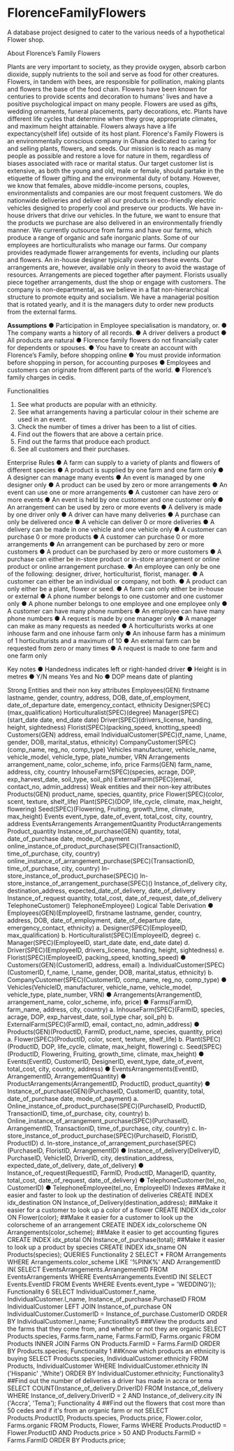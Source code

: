 # FlorenceFamilyFlowers
A database project designed to cater to the various needs of a hypothetical Flower shop.


About Florence’s Family Flowers

Plants are very important to society, as they provide oxygen, absorb carbon dioxide, supply 
nutrients to the soil and serve as food for other creatures. Flowers, in tandem with bees, are 
responsible for pollination, making plants and flowers the base of the food chain.
Flowers have been known for centuries to provide scents and decoration to humans' lives and 
have a positive psychological impact on many people. Flowers are used as gifts, wedding 
ornaments, funeral placements, party decorations, etc. Plants have different life cycles that 
determine when they grow, appropriate climates, and maximum height attainable. Flowers 
always have a life expectancy(shelf life) outside of its host plant.
Florence's Family Flowers is an environmentally conscious company in Ghana dedicated to 
caring for and selling plants, flowers, and seeds. Our mission is to reach as many people as 
possible and restore a love for nature in them, regardless of biases associated with race or 
marital status. Our target customer list is extensive, as both the young and old, male or female, 
should partake in the etiquette of flower gifting and the environmental duty of botany. 
However, we know that females, above middle-income persons, couples, environmentalists 
and companies are our most frequent customers.
We do nationwide deliveries and deliver all our products in eco-friendly electric vehicles 
designed to properly cool and preserve our products. We have in-house drivers that drive our 
vehicles. In the future, we want to ensure that the products we purchase are also delivered in 
an environmentally friendly manner. We currently outsource from farms and have our farms, 
which produce a range of organic and safe inorganic plants. Some of our employees are 
horticulturalists who manage our farms.
Our company provides readymade flower arrangements for events, including our plants and 
flowers. An in-house designer typically oversees these events. Our arrangements are, however, 
available only in theory to avoid the wastage of resources. Arrangements are pieced together 
after payment. Florists usually piece together arrangements, dust the shop or engage with 
customers. 
The company is non-departmental, as we believe in a flat non-hierarchical structure to promote 
equity and socialism. We have a managerial position that is rotated yearly, and it is the 
managers duty to order new products from the external farms.



**Assumptions**
● Participation in Employee specialisation is mandatory, or.
● The company wants a history of all records.
● A driver delivers a product
● All products are natural
● Florence family flowers do not financially cater for dependents or spouses.
● You have to create an account with Florence’s Family, before shopping online
● You must provide information before shopping in person, for accounting purposes
● Employees and customers can originate from different parts of the world.
● Florence’s family charges in cedis.


Functionalities
1. See what products are popular with an ethnicity.
2. See what arrangements having a particular colour in their scheme are used in an event.
3. Check the number of times a driver has been to a list of cities.
4. Find out the flowers that are above a certain price.
5. Find out the farms that produce each product.
6. See all customers and their purchases.


Enterprise Rules
● A farm can supply to a variety of plants and flowers of different species
● A product is supplied by one farm and one farm only
● A designer can manage many events
● An event is managed by one designer only
● A product can be used by zero or more arrangements
● An event can use one or more arrangements
● A customer can have zero or more events
● An event is held by one customer and one customer only
● An arrangement can be used by zero or more events
● A delivery is made by one driver only
● A driver can have many deliveries
● A purchase can only be delivered once
● A vehicle can deliver 0 or more deliveries
● A delivery can be made in one vehicle and one vehicle only
● A customer can purchase 0 or more products
● A customer can purchase 0 or more arrangements
● An arrangement can be purchased by zero or more customers
● A product can be purchased by zero or more customers
● A purchase can either be in-store product or in-store arrangement or online product or 
online arrangement purchase.
● An employee can only be one of the following: designer, driver, horticulturist, florist, 
manager.
● A customer can either be an individual or company, not both.
● A product can only either be a plant, flower or seed.
● A farm can only either be in-house or external
● A phone number belongs to one customer and one customer only
● A phone number belongs to one employee and one employee only
● A customer can have many phone numbers
● An employee can have many phone numbers
● A request is made by one manager only
● A manager can make as many requests as needed
● A horticulturists works at one inhouse farm and one inhouse farm only
● An inhouse farm has a minimum of 1 horticulturists and a maximum of 10
● An external farm can be requested from zero or many times
● A request is made to one farm and one farm only



Key notes
● Handedness indicates left or right-handed driver
● Height is in metres
● Y/N means Yes and No
● DOP means date of planting




Strong Entities and their non key attributes
Employees(GEN)
firstname lastname, gender, country, address, DOB, date_of_employment, date_of_departure 
date, emergency_contact, ethnicity
Designer(SPEC)(max_qualification)
Horticulturalist(SPEC)(degree)
Manager(SPEC)(start_date date, end_date date)
Driver(SPEC)(drivers_license, handing, height, sightedness)
Florist(SPEC)(packing_speed, knotting_speed)
Customers(GEN)
address, email
IndividualCustomer(SPEC)(f_name, l_name, gender, DOB, marital_status, ethnicity)
CompanyCustomer(SPEC)(comp_name, reg_no, comp_type)
Vehicles
manufacturer, vehicle_name, vehicle_model, vehicle_type, plate_number, VRN
Arrangements
arrangement_name, color_scheme, info, price
Farms(GEN)
farm_name, address, city, country
InhouseFarm(SPEC)(species, acrage, DOP, exp_harvest_date, soil_type, soil_ph)
ExternalFarm(SPEC)(email, contact_no, admin_address)
Weak entities and their non-key attributes
Products(GEN)
product_name, species, quantity, price
Flower(SPEC)(color, scent, texture, shelf_life)
Plant(SPEC)(DOP, life_cycle, climate, max_height, flowering)
Seed(SPEC)(Flowering, Fruiting, growth_time, climate, max_height)
Events
event_type, date_of_event, total_cost, city, country, address
EventsArrangements
ArrangementQuantity
ProductArrangements
Product_quantity
Instance_of_purchase(GEN)
quantity, total, date_of_purchase date, mode_of_payment
online_instance_of_product_purchase(SPEC)(TransactionID, time_of_purchase, city, 
country)
online_instance_of_arrangement_purchase(SPEC)(TransactionID, time_of_purchase, city, 
country)
In-store_instance_of_product_purchase(SPEC)()
In-store_instance_of_arrangement_purchase(SPEC)()
Instance_of_delivery
city, destination_address, expected_date_of_delivery, date_of_delivery
Instance_of_request
quantity, total_cost, date_of_request, date_of_delivery
TelephoneCustomer()
TelephoneEmployee()
Logical Table Derivation
● Employees(GEN)(EmployeeID, firstname lastname, gender, country, address, DOB, 
date_of_employment, date_of_departure date, emergency_contact, ethnicity)
a. Designer(SPEC)(EmployeeID, max_qualification)
b. Horticulturalist(SPEC)(EmployeeID, degree)
c. Manager(SPEC)(EmployeeID, start_date date, end_date date)
d. Driver(SPEC)(EmployeeID, drivers_license, handing, height, sightedness)
e. Florist(SPEC)(EmployeeID, packing_speed, knotting_speed)
● Customers(GEN)(CustomerID, address, email)
a. IndividualCustomer(SPEC)(CustomerID, f_name, l_name, gender, DOB, 
marital_status, ethnicity)
b. CompanyCustomer(SPEC)(CustomerID, comp_name, reg_no, comp_type)
● Vehicles(VehicleID, manufacturer, vehicle_name, vehicle_model, vehicle_type, 
plate_number, VRN)
● Arrangements(ArrangementID, arrangement_name, color_scheme, info, price)
● Farms(FarmID, farm_name, address, city, country)
a. InhouseFarm(SPEC)(FarmID, species, acrage, DOP, exp_harvest_date, 
soil_type char, soil_ph)
b. ExternalFarm(SPEC)(FarmID, email, contact_no, admin_address)
● Products(GEN)(ProductID, FarmID, product_name, species, quantity, price)
a. Flower(SPEC)(ProductID, color, scent, texture, shelf_life)
b. Plant(SPEC)(ProductID, DOP, life_cycle, climate, max_height, flowering)
c. Seed(SPEC)(ProductID, Flowering, Fruiting, growth_time, climate, 
max_height)
● Events(EventID, CustomerID, DesignerID, event_type, date_of_event, total_cost, 
city, country, address)
● EventsArrangements(EventID, ArrangementID, ArrangementQuantity)
● ProductArrangements(ArrangementID, ProductID, product_quantity)
● Instance_of_purchase(GEN)(PurchaseID, CustomerID, quantity, total, 
date_of_purchase date, mode_of_payment)
a. Online_instance_of_product_purchase(SPEC)(PurchaseID, ProductID, 
TransactionID, time_of_purchase, city, country)
b. Online_instance_of_arrangement_purchase(SPEC)(PurchaseID,
ArrangementID, TransactionID, time_of_purchase, city, country)
c. In-store_instance_of_product_purchase(SPEC)(PurchaseID, FloristID, 
ProductID)
d. In-store_instance_of_arrangement_purchase(SPEC)(PurchaseID, FloristID, 
ArrangementID)
● Instance_of_delivery(DeliveryID, PurchaseID, VehicleID, DriverID, city, 
destination_address, expected_date_of_delivery, date_of_delivery)
● Instance_of_request(RequestID, FarmID, ProductID, ManagerID, quantity, 
total_cost, date_of_request, date_of_delivery)
● TelephoneCustomer(tel_no, CustomerID)
● TelephoneEmployee(tel_no, EmployeeID)
Indexes
##Make it easier and faster to look up the destination of deliveries
CREATE INDEX idx_destination ON Instance_of_Delivery(destination_address);
##Make it easier for a customer to look up a color of a flower
CREATE INDEX idx_color ON Flower(color);
##Make it easier for a customer to look up the colorscheme of an arrangement
CREATE INDEX idx_colorscheme ON Arrangements(color_scheme);
##Make it easier to get accounting figures
CREATE INDEX idx_ptotal ON Instance_of_purchase(total);
##Make it easier to look up a product by species
CREATE INDEX idx_sname ON Products(species);
QUERIES
Functionality 2
SELECT * FROM Arrangements WHERE Arrangements.color_scheme LIKE '%PINK%' 
AND ArrangementID IN(
SELECT EventsArrangements.ArrangementID FROM EventsArrangements WHERE 
EventsArrangements.EventID IN(
SELECT Events.EventID FROM Events WHERE Events.event_type = 'WEDDING'));
Functionality 6
SELECT IndividualCustomer.f_name, IndividualCustomer.l_name, 
Instance_of_purchase.PurchaseID
FROM IndividualCustomer
LEFT JOIN Instance_of_purchase ON IndividualCustomer.CustomerID = 
Instance_of_purchase.CustomerID
ORDER BY IndividualCustomer.l_name; 
Functionality5
###View the products and the farms that they come from, and whether or not they are 
organic
SELECT Products.species, Farms.farm_name, Farms.FarmID, Farms.organic
FROM Products
INNER JOIN Farms ON Products.FarmID = Farms.FarmID
ORDER BY Products.species;
Functionality 1
##Know which products an ethnicity is buying
SELECT Products.species, IndividualCustomer.ethnicity FROM Products, 
IndividualCustomer 
WHERE IndividualCustomer.ethnicity IN ('Hispanic' ,'White') ORDER BY 
IndividualCustomer.ethnicity;
Functionality3
##Find out the number of deliveries a driver has made in accra or tema
SELECT COUNT(Instance_of_delivery.DriverID) FROM Instance_of_delivery 
WHERE Instance_of_delivery.DriverID = 2 AND Instance_of_delivery.city IN ('Accra', 
'Tema');
Functionality 4
##Find out the flowers that cost more than 50 cedes and if it's from an organic farm or not
SELECT Products.ProductID, Products.species, Products.price, Flower.color, 
Farms.organic FROM Products, Flower, Farms WHERE Products.ProductID = 
Flower.ProductID AND
Products.price > 50 AND Products.FarmID = Farms.FarmID
ORDER BY Products.price;
